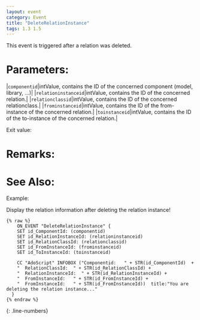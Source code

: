 ```yaml
---
layout: event
category: Event
title: "DeleteRelationInstance"
tags: 1.3 1.5
---
```


This event is triggered after a relation was deleted.  

# Parameters:  

|`componentid`|intValue, contains the ID of the concerned component (model, library, ...)|
|`relationinstanceid`|intValue, contains the ID of the concerned relation.|
|`relationclassid`|intValue, contains the ID of the concerned relationclass.|
|`frominstanceid`|intValue, contains the ID of the from-instance of the concerned relation.|
|`toinstanceid`|intValue, contains the ID of the to-instance of the concerned relation.|

Exit value:



# Remarks:  



# See Also:  



Example:  

Display the relation information after deleting the relation instance!  

```adoscript
{% raw %}
	ON_EVENT "DeleteRelationInstance" {
	SET id_ComponentId: (componentid)
	SET id_RelationInstanceId: (relationinstanceid)
	SET id_RelationClassId: (relationclassid) 
	SET id_FromInstanceId: (frominstanceid) 
	SET id_ToInstanceId: (toinstanceid) 
	
	CC "AdoScript" INFOBOX ("Componentid:   " + STR(id_ComponentId)  + 
	"  RelationClassId:  " + STR(id_RelationClassId) + 
	"  RelationInstanceId:  " + STR(id_RelationInstanceId) +
	"  FromInstanceId:   " + STR(id_FromInstanceId) + 
	"  FromInstanceId:   " + STR(id_FromInstanceId))  title:"You are deleting the relation instance..."
  }
{% endraw %}
```
{: .line-numbers}

